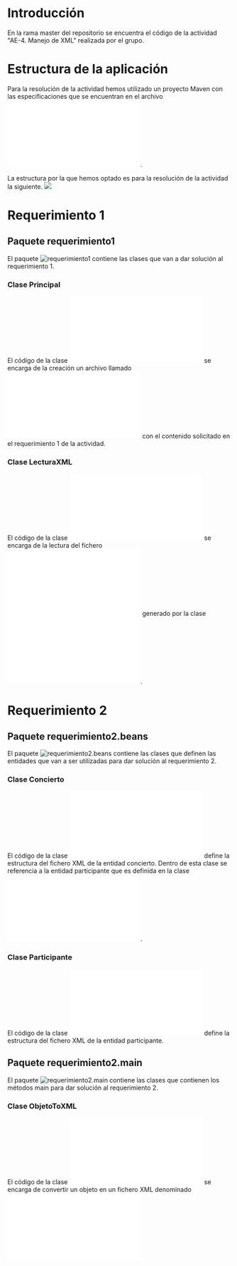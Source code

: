 # Introducción

En la rama master del repositorio se encuentra el código de la actividad "AE-4. Manejo de XML" realizada por el grupo.

# Estructura de la aplicación

Para la resolución de la actividad hemos utilizado un proyecto Maven con las especificaciones que se encuentran en el archivo ![pom](/Actividad4/pom.xml).

La estructura por la que hemos optado es para la resolución de la actividad la siguiente. ![](estructura.png)

# Requerimiento 1
## Paquete requerimiento1
El paquete ![requerimiento1](/Actividad4/src/main/java/requerimiento1) contiene las clases que van a dar solución al requerimiento 1.

### Clase Principal
El código de la clase ![Principal](/Actividad4/src/main/java/requerimiento1/Principal.java) se encarga de la creación un archivo llamado ![concierto.xml](/Actividad4/concierto.xml) con el contenido solicitado en el requerimiento 1 de la actividad.

### Clase LecturaXML
El código de la clase ![LecturaXML](/Actividad4/src/main/java/requerimiento1/LecturaXML.java) se encarga de la lectura del fichero ![concierto.xml](/Actividad4/concierto.xml) generado por la clase ![Principal](/Actividad4/src/main/java/requerimiento1/Principal.java).

# Requerimiento 2
## Paquete requerimiento2.beans
El paquete ![requerimiento2.beans](/Actividad4/src/main/java/requerimiento2/beans) contiene las clases que definen las entidades que van a ser utilizadas para dar solución al requerimiento 2.

### Clase Concierto
El código de la clase ![Concierto](/Actividad4/src/main/java/requerimiento2/beans/Concierto.java) define la estructura del fichero XML de la entidad concierto. Dentro de esta clase se referencia a la entidad participante que es definida en la clase ![Participante](/Actividad4/src/main/java/requerimiento2/beans/Participante.java).

### Clase Participante
El código de la clase ![Participante](/Actividad4/src/main/java/requerimiento2/beans/Participante.java) define la estructura del fichero XML de la entidad participante.

## Paquete requerimiento2.main
El paquete ![requerimiento2.main](/Actividad4/src/main/java/requerimiento2/main) contiene las clases que contienen los métodos main para dar solución al requerimiento 2.

### Clase ObjetoToXML
El código de la clase ![ObjetoToXML](/Actividad4/src/main/java/requerimiento2/main/ObjectToXML.java) se encarga de convertir un objeto en un fichero XML denominado ![conciertoJAXB.xml](/Actividad4/conciertoJAXB.xml)



